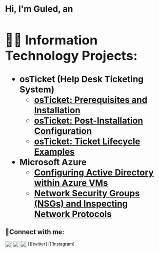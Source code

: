 <h1>Hi, I'm Guled, an <a https://www.linkedin.com/in/guled-dualeh-a67325254/>

<h2>👨‍💻 Information Technology Projects:</h2>

- <b>osTicket (Help Desk Ticketing System)</b>
  - [osTicket: Prerequisites and Installation](https://github.com/Guled26/osticket-prereqs)
  - [osTicket: Post-Installation Configuration](https://github.com/Guled26/post-install-config)
  - [osTicket: Ticket Lifecycle Examples](https://github.com/Guled26/ticket-lifecycle)
- <b>Microsoft Azure</b>
  - [Configuring Active Directory within Azure VMs](https://github.com/Guled26/configure-ad)
  - [Network Security Groups (NSGs) and Inspecting Network Protocols](https://github.com/Guled26/azure-network-protocols)

<h2>🤳Connect with me:</h2>

[<img align="left" alt="Josh | Twitter" width="22px" src="https://cdn.jsdelivr.net/npm/simple-icons@v3/icons/twitter.svg" />][twitter]
[<img align="left" alt="Josh | LinkedIn" width="22px" src="https://cdn.jsdelivr.net/npm/simple-icons@v3/icons/linkedin.svg" />][linkedin]
[<img align="left" alt="Josh | Instagram" width="22px" src="https://cdn.jsdelivr.net/npm/simple-icons@v3/icons/instagram.svg" />][instagram]

[linkedin]: https://www.linkedin.com/in/guled-dualeh-a67325254/
